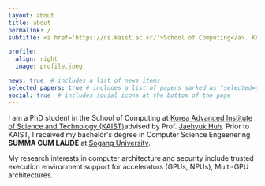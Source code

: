 ```yaml
---
layout: about
title: about
permalink: /
subtitle: <a href='https://cs.kaist.ac.kr/'>School of Computing</a>. KAIST.

profile:
  align: right
  image: profile.jpeg

news: true  # includes a list of news items
selected_papers: true # includes a list of papers marked as "selected={true}"
social: true  # includes social icons at the bottom of the page
---
```


I am a PhD student in the School of Computing at [Korea Advanced Institute of Science and Technology (KAIST)](https://kaist.ac.kr)advised by Prof. [Jaehyuk Huh](http://calab.kaist.ac.kr:8080/~jhuh). Prior to KAIST, I received my bachelor's degree in Computer Science Engeenering <strong>SUMMA CUM LAUDE</strong> at [Sogang University](https://sogang.ac.kr).

My research interests in computer architecture and security include trusted execution environment support for accelerators (GPUs, NPUs), Multi-GPU architectures. 

